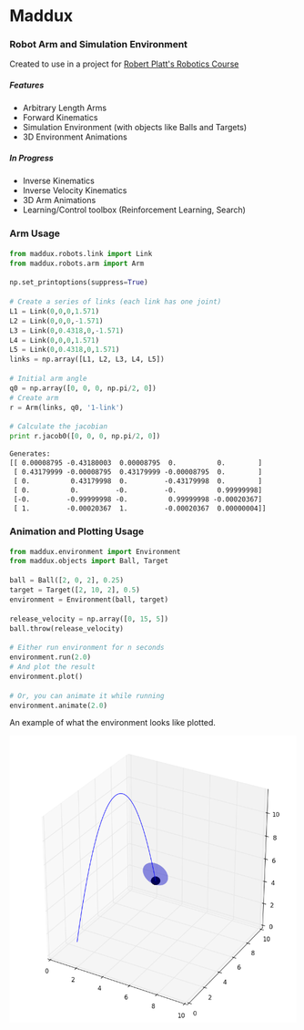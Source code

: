 # Maddux
### Robot Arm and Simulation Environment

Created to use in a project for [Robert Platt's Robotics Course](http://www.ccs.neu.edu/home/rplatt/cs5335_2016/index.html)

#####  Features
- Arbitrary Length Arms
- Forward Kinematics
- Simulation Environment (with objects like Balls and Targets)
- 3D Environment Animations

##### In Progress
- Inverse Kinematics
- Inverse Velocity Kinematics
- 3D Arm Animations
- Learning/Control toolbox (Reinforcement Learning, Search)

### Arm Usage
```python
from maddux.robots.link import Link
from maddux.robots.arm import Arm

np.set_printoptions(suppress=True)

# Create a series of links (each link has one joint)
L1 = Link(0,0,0,1.571)
L2 = Link(0,0,0,-1.571)
L3 = Link(0,0.4318,0,-1.571)
L4 = Link(0,0,0,1.571)
L5 = Link(0,0.4318,0,1.571)
links = np.array([L1, L2, L3, L4, L5])

# Initial arm angle
q0 = np.array([0, 0, 0, np.pi/2, 0])
# Create arm
r = Arm(links, q0, '1-link')

# Calculate the jacobian
print r.jacob0([0, 0, 0, np.pi/2, 0])
```

	Generates: 
    [[ 0.00008795 -0.43180003  0.00008795  0.          0.        ]
     [ 0.43179999 -0.00008795  0.43179999 -0.00008795  0.        ]
     [ 0.          0.43179998  0.         -0.43179998  0.        ]
     [ 0.          0.         -0.         -0.          0.99999998]
     [-0.         -0.99999998 -0.          0.99999998 -0.00020367]
     [ 1.         -0.00020367  1.         -0.00020367  0.00000004]]


### Animation and Plotting Usage

```python
from maddux.environment import Environment
from maddux.objects import Ball, Target

ball = Ball([2, 0, 2], 0.25)
target = Target([2, 10, 2], 0.5)
environment = Environment(ball, target)

release_velocity = np.array([0, 15, 5])
ball.throw(release_velocity)

# Either run environment for n seconds
environment.run(2.0)
# And plot the result
environment.plot()

# Or, you can animate it while running
environment.animate(2.0)
```

An example of what the environment looks like plotted.

![Example Plot](./images/example_plot.png)


